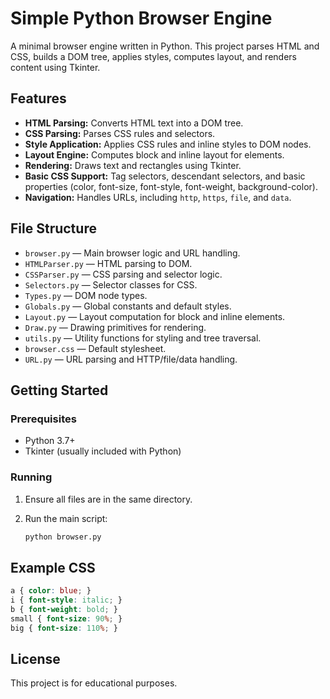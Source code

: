 # Simple Python Browser Engine

A minimal browser engine written in Python. This project parses HTML and CSS, builds a DOM tree, applies styles, computes layout, and renders content using Tkinter.

## Features

- **HTML Parsing:** Converts HTML text into a DOM tree.
- **CSS Parsing:** Parses CSS rules and selectors.
- **Style Application:** Applies CSS rules and inline styles to DOM nodes.
- **Layout Engine:** Computes block and inline layout for elements.
- **Rendering:** Draws text and rectangles using Tkinter.
- **Basic CSS Support:** Tag selectors, descendant selectors, and basic properties (color, font-size, font-style, font-weight, background-color).
- **Navigation:** Handles URLs, including `http`, `https`, `file`, and `data`.

## File Structure

- `browser.py` — Main browser logic and URL handling.
- `HTMLParser.py` — HTML parsing to DOM.
- `CSSParser.py` — CSS parsing and selector logic.
- `Selectors.py` — Selector classes for CSS.
- `Types.py` — DOM node types.
- `Globals.py` — Global constants and default styles.
- `Layout.py` — Layout computation for block and inline elements.
- `Draw.py` — Drawing primitives for rendering.
- `utils.py` — Utility functions for styling and tree traversal.
- `browser.css` — Default stylesheet.
- `URL.py` — URL parsing and HTTP/file/data handling.

## Getting Started

### Prerequisites

- Python 3.7+
- Tkinter (usually included with Python)

### Running

1. Ensure all files are in the same directory.
2. Run the main script:

   ```sh
   python browser.py
   ```

## Example CSS

```css
a { color: blue; }
i { font-style: italic; }
b { font-weight: bold; }
small { font-size: 90%; }
big { font-size: 110%; }
```

## License

This project is for educational purposes.